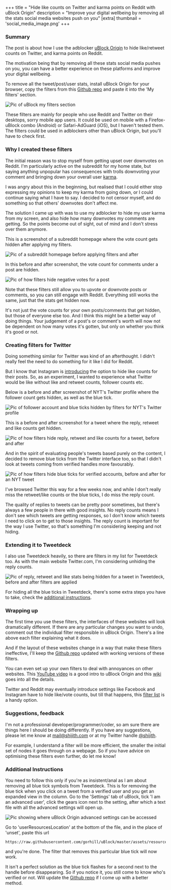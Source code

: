 +++
title = "Hide like counts on Twitter and karma points on Reddit with uBlock Origin"
description = "Improve your digital wellbeing by removing all the stats social media websites push on you"
[extra]
thumbnail = 'social_media_image.png'
+++

### Summary
The post is about how I use the adblocker [uBlock Origin](https://github.com/gorhill/uBlock) to hide like/retweet counts on Twitter, and karma points on Reddit.

The motivation being that by removing all these stats social media pushes on you, you can have a better experience on these platforms and improve your digital wellbeing.

To remove all the tweet/post/user stats, install uBlock Origin for your browser, copy the filters from this [Github repo](https://github.com/shijithpk/hide_like_counts_with_ublock) and paste it into the 'My filters' section. 

<!-- ![Pic of uBlock my filters section](https://i.imgur.com/o4wkONX.jpg) -->
![Pic of uBlock my filters section](reddit_0.jpg)

These filters are mainly for people who use Reddit and Twitter on their desktops, sorry mobile app users. It could be used on mobile with a Firefox-uBlock combo (Android) or Safari-AdGuard (iOS), but I haven't tested them. The filters could be used in adblockers other than uBlock Origin, but you'll have to check first.

### Why I created these filters
The initial reason was to stop myself from getting upset over downvotes on Reddit. I'm particularly active on the subreddit for my home state, but saying anything unpopular has consequences with trolls downvoting your comment and bringing down your overall user [karma](https://www.reddit.com/r/karma/wiki/index/faq/).

I was angry about this in the beginning, but realised that I could either stop expressing my opinions to keep my karma from going down, or I could continue saying what I have to say. I decided to not censor myself, and do something so that others' downvotes don't affect me.

The solution I came up with was to use my adblocker to hide my user karma from my screen, and also hide how many downvotes my comments are getting. So the points become out of sight, out of mind and I don't stress over them anymore.

This is a screenshot of a subreddit homepage where the vote count gets hidden after applying my filters.

![Pic of a subreddit homepage before applying filters and after](reddit_1.jpg)
<!-- ![Pic of a subreddit homepage before applying filters and after](https://i.imgur.com/Mh9XOi2.jpg) -->

In this before and after screenshot, the vote count for comments under a post are hidden.

![Pic of how filters hide negative votes for a post](reddit_2.jpg)
<!--  ![Pic of how filters hide negative votes for a post](https://i.imgur.com/QatWQ4t.jpg) -->

Note that these filters still allow you to upvote or downvote posts or comments, so you can still engage with Reddit. Everything still works the same, just that the stats get hidden now.

It's not just the vote counts for your own posts/comments that get hidden, but those of everyone else too. And I think this might be a better way of doing things. Your judgement of a post's or comment's worth will now not be dependent on how many votes it's gotten, but only on whether you think it's good or not.

### Creating filters for Twitter

Doing something similar for Twitter was kind of an afterthought. I didn't really feel the need to do something for it like I did for Reddit. 

But I know that Instagram is [introducing](https://about.instagram.com/blog/announcements/giving-people-more-control) the option to hide like counts for their posts. So, as an experiment, I wanted to experience what Twitter would be like without like and retweet counts, follower counts etc.

Below is a before and after screenshot of NYT's Twitter profile where the follower count gets hidden, as well as the blue tick.
<!-- ![Pic of follower account and blue ticks hidden by filters for NYT's Twitter profile](https://i.imgur.com/Mhmev43.jpg)-->
![Pic of follower account and blue ticks hidden by filters for NYT's Twitter profile](reddit_4.jpg)

This is a before and after screenshot for a tweet where the reply, retweet and like counts get hidden.
<!-- ![Pic of how filters hide reply, retweet and like counts for a tweet, before and after](https://i.imgur.com/JXSqlsk.jpg) -->
![Pic of how filters hide reply, retweet and like counts for a tweet, before and after](reddit_3B.jpg)

And in the spirit of evaluating people's tweets based purely on the content, I decided to remove blue ticks from the Twitter interface too, so that I didn't look at tweets coming from verified handles more favourably. 

<!-- ![Pic of how filters hide blue ticks for verified accounts, before and after for an NYT tweet](https://i.imgur.com/3prMTVe.jpg)-->
![Pic of how filters hide blue ticks for verified accounts, before and after for an NYT tweet](reddit_3A.jpg)

I've browsed Twitter this way for a few weeks now, and while I don't really miss the retweet/like counts or the blue ticks, I do miss the reply count.

The quality of replies to tweets can be pretty poor sometimes, but there's always a few people in there with good insights. No reply counts means I don't see which tweets are getting responses, so I don't know which tweets I need to click on to get to those insights. The reply count is important for the way I use Twitter, so that's something I'm considering keeping and not hiding.

### Extending it to Tweetdeck

I also use Tweetdeck heavily, so there are filters in my list for Tweetdeck too. As with the main website Twitter.com, I'm considering unhiding the reply counts.

<!-- ![Pic of reply, retweet and like stats being hidden for a tweet in Tweetdeck, before and after filters are applied](https://i.imgur.com/Be28RKa.jpg) -->
![Pic of reply, retweet and like stats being hidden for a tweet in Tweetdeck, before and after filters are applied](reddit_5.jpg)

For hiding all the blue ticks in Tweetdeck, there's some extra steps you have to take, check the [additional instructions](#additional-instructions).

### Wrapping up

The first time you use these filters, the interfaces of these websites will look dramatically different. If there are any particular changes you want to undo, comment out the individual filter responsible in uBlock Origin. There's a line above each filter explaining what it does.

And if the layout of these websites change in a way that make these filters ineffective, I'll keep the [Github repo](https://github.com/shijithpk/hide_like_counts_with_ublock) updated with working versions of these filters.

You can even set up your own filters to deal with annoyances on other websites. This [YouTube video](https://www.youtube.com/watch?v=2lisQQmWQkY) is a good intro to uBlock Origin and this [wiki](https://github.com/gorhill/uBlock/wiki) goes into all the details.

Twitter and Reddit may eventually introduce settings like Facebook and Instagram have to hide like/vote counts, but till that happens, this [filter list](https://github.com/shijithpk/hide_like_counts_with_ublock) is a handy option.


### Suggestions, feedback
I'm not a professional developer/programmer/coder, so am sure there are things here I should be doing differently. If you have any suggestions, please let me know at mail@shijith.com or at my Twitter handle [@shijith](https://twitter.com/shijith).

For example, I understand a filter will be more efficient, the smaller the initial set of nodes it goes through on a webpage. So if you have advice on optimising these filters even further, do let me know!

### Additional Instructions

You need to follow this only if you're as insistent/anal as I am about removing all blue tick symbols from Tweetdeck. This is for removing the blue tick when you click on a tweet from a verified user and you get an expanded view in the column. Go to the 'Settings' tab of uBlock, tick 'I am an advanced user', click the gears icon next to the setting, after which a text file with all the advanced settings will open up. 

<!-- ![Pic showing where uBlock Origin advanced settings can be accessed](https://i.imgur.com/D8LYepL.jpg) -->
![Pic showing where uBlock Origin advanced settings can be accessed](reddit_6.jpg)


Go to 'userResourcesLocation' at the bottom of the file, and in the place of 'unset', paste this url
```
https://raw.githubusercontent.com/gorhill/uBlock/master/assets/resources/scriptlets.js
``` 
and you're done. The filter that removes this particular blue tick will now work.

It isn't a perfect solution as the blue tick flashes for a second next to the handle before disappearing. So if you notice it, you still come to know who's verified or not. Will update the [Github repo]((https://github.com/shijithpk/hide_like_counts_with_ublock)) if I come up with a better method.
